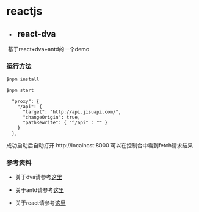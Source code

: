 #  reactjs     
* ##  react-dva
  基于react+dva+antd的一个demo      

  ### 运行方法 
  ```js
  $npm install

  $npm start

  ```
  ```.roadhogrc
    "proxy": {
      "/api": {
        "target": "http://api.jisuapi.com/",
        "changeOrigin": true,
        "pathRewrite": { "^/api" : "" }
      }
    },
  ```

  成功启动后自动打开 http://localhost:8000 可以在控制台中看到fetch请求结果

  ### 参考资料

  * 关于dva请参考[这里](https://github.com/dvajs/dva)

  * 关于antd请参考[这里](https://ant.design/index-cn)

  * 关于react请参考[这里](https://github.com/facebook/react)

